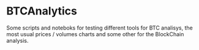 # BTCAnalytics
Some scripts and noteboks for testing different tools for BTC analisys, the most usual prices / volumes charts and some other for the BlockChain analysis.
